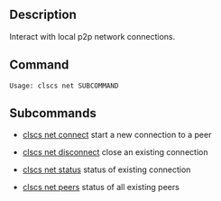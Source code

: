 ## Description
Interact with local p2p network connections.

## Command

```console
Usage: clscs net SUBCOMMAND
```

## Subcommands
 
 - [clscs net connect](connect) start a new connection to a peer

 - [clscs net disconnect](disconnect) close an existing connection
  
 - [clscs net status](status) status of existing connection
  
 - [clscs net peers](peers) status of all existing peers
